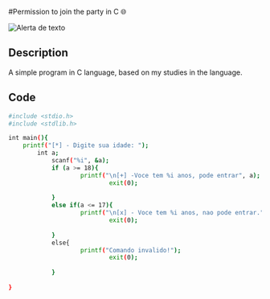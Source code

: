#Permission to join the party in C 🌐

![Alerta de texto]()

## Description

A simple program in C language, based on my studies in the language.

## Code

```bash
#include <stdio.h>
#include <stdlib.h>

int main(){
    printf("[*] - Digite sua idade: ");
        int a;
            scanf("%i", &a);
            if (a >= 18){
                    printf("\n[+] -Voce tem %i anos, pode entrar", a);
                            exit(0);
                                
            }
            else if(a <= 17){
                    printf("\n[x] - Voce tem %i anos, nao pode entrar.", a);
                            exit(0);
                                
            }
            else{
                    printf("Comando invalido!");
                            exit(0);
                                
            }
            
}

```
